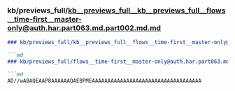 ### kb/previews_full/kb__previews_full__kb__previews_full__flows__time-first__master-only@auth.har.part063.md.part002.md.md

```md
### kb/previews_full/kb__previews_full__flows__time-first__master-only@auth.har.part063.md.part002.md

```md
### kb/previews_full/flows__time-first__master-only@auth.har.part063.md (part 002)

```md
AD//wABAQEAAP8AAAAAAQAEBPMEAAAAAAAAAAAAAAAAAAAAAAAAAAAAAAAAAAA
```

```

```

```
